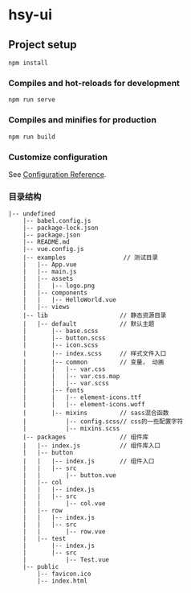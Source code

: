 # hsy-ui

## Project setup
```
npm install
```

### Compiles and hot-reloads for development
```
npm run serve
```

### Compiles and minifies for production
```
npm run build
```

### Customize configuration
See [Configuration Reference](https://cli.vuejs.org/config/).

### 目录结构

    |-- undefined
        |-- babel.config.js
        |-- package-lock.json
        |-- package.json
        |-- README.md
        |-- vue.config.js
        |-- examples                // 测试目录
        |   |-- App.vue
        |   |-- main.js
        |   |-- assets
        |   |   |-- logo.png
        |   |-- components
        |   |   |-- HelloWorld.vue
        |   |-- views
        |-- lib                    // 静态资源目录
        |   |-- default            // 默认主题
        |       |-- base.scss      
        |       |-- button.scss    
        |       |-- icon.scss     
        |       |-- index.scss     // 样式文件入口
        |       |-- common         // 变量， 动画
        |       |   |-- var.css
        |       |   |-- var.css.map
        |       |   |-- var.scss
        |       |-- fonts
        |       |   |-- element-icons.ttf
        |       |   |-- element-icons.woff
        |       |-- mixins         // sass混合函数
        |           |-- config.scss// css的一些配置字符
        |           |-- mixins.scss
        |-- packages               // 组件库
        |   |-- index.js           // 组件库入口
        |   |-- button
        |   |   |-- index.js       // 组件入口
        |   |   |-- src
        |   |       |-- button.vue
        |   |-- col
        |   |   |-- index.js
        |   |   |-- src
        |   |       |-- col.vue
        |   |-- row
        |   |   |-- index.js
        |   |   |-- src
        |   |       |-- row.vue
        |   |-- test
        |       |-- index.js
        |       |-- src
        |           |-- Test.vue
        |-- public
            |-- favicon.ico
            |-- index.html